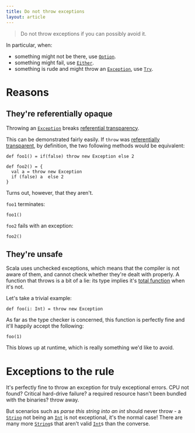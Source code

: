 ```yaml
---
title: Do not throw exceptions
layout: article
---
```


> Do not throw exceptions if you can possibly avoid it.

In particular, when:
* something might not be there, use [`Option`].
* something might fail, use [`Either`].
* something is rude and might throw an [`Exception`], use [`Try`].

# Reasons

## They're referentially opaque

Throwing an [`Exception`] breaks [referential transparency][reftrans].

This can be demonstrated fairly easily. If `throw` was [referentially transparent][reftrans], by definition, the two following methods would be equivalent:

```tut:silent
def foo1() = if(false) throw new Exception else 2

def foo2() = {
  val a = throw new Exception
  if (false) a  else 2
}
```

Turns out, however, that they aren't.

`foo1` terminates:

```tut:book
foo1()
```

`foo2` fails with an exception:

```tut:book:fail
foo2()
```

## They're unsafe

Scala uses unchecked exceptions, which means that the compiler is not aware of them, and cannot check whether they're dealt with properly. A function that throws is a bit of a lie: its type implies it's [total function](../definitions/total_function.html) when it's not.

Let's take a trivial example:

```tut:silent
def foo(i: Int) = throw new Exception
```

As far as the type checker is concerned, this function is perfectly fine and it'll happily accept the following:

```tut:book:fail
foo(1)
```

This blows up at runtime, which is really something we'd like to avoid.

# Exceptions to the rule

It's perfectly fine to throw an exception for truly exceptional errors. CPU not found? Critical hard-drive failure? a required resource hasn't been bundled with the binaries? throw away.

But scenarios such as _parse this string into an int_ should never throw - a [`String`] not being an [`Int`] is not exceptional, it's the normal case! There are many more [`String`]s that aren't valid [`Int`]s than the converse.

[`Exception`]:https://docs.oracle.com/javase/8/docs/api/java/lang/Exception.html
[reftrans]:../definitions/referential_transparency.html
[`Int`]:https://www.scala-lang.org/api/2.12.8/scala/Int.html
[`String`]:https://docs.oracle.com/javase/8/docs/api/java/lang/String.html
[`Option`]:https://www.scala-lang.org/api/2.12.8/scala/Option.html
[`Try`]:https://www.scala-lang.org/api/2.12.8/scala/util/Try.html
[`Either`]:https://www.scala-lang.org/api/2.12.8/scala/util/Either.html
